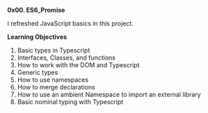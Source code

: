 __0x00. ES6_Promise__

I refreshed JavaScript basics in this project.

__Learning Objectives__
1. Basic types in Typescript
2. Interfaces, Classes, and functions
3. How to work with the DOM and Typescript
4. Generic types
5. How to use namespaces
6. How to merge declarations
7. How to use an ambient Namespace to import an external library
8. Basic nominal typing with Typescript




